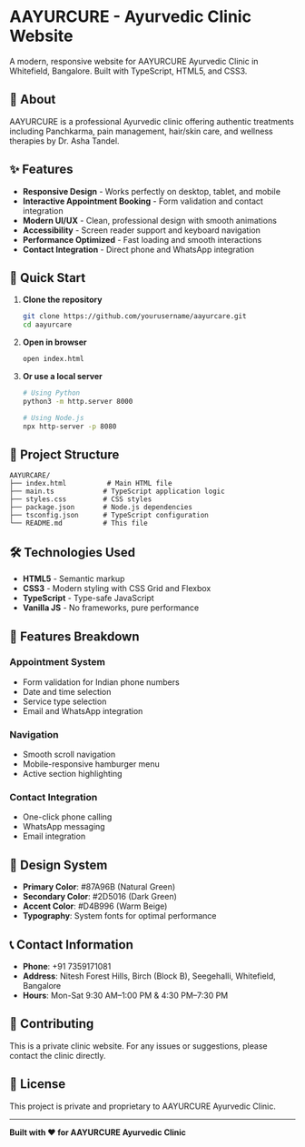 # AAYURCURE - Ayurvedic Clinic Website

A modern, responsive website for AAYURCURE Ayurvedic Clinic in Whitefield, Bangalore. Built with TypeScript, HTML5, and CSS3.

## 🌿 About

AAYURCURE is a professional Ayurvedic clinic offering authentic treatments including Panchkarma, pain management, hair/skin care, and wellness therapies by Dr. Asha Tandel.

## ✨ Features

- **Responsive Design** - Works perfectly on desktop, tablet, and mobile
- **Interactive Appointment Booking** - Form validation and contact integration
- **Modern UI/UX** - Clean, professional design with smooth animations
- **Accessibility** - Screen reader support and keyboard navigation
- **Performance Optimized** - Fast loading and smooth interactions
- **Contact Integration** - Direct phone and WhatsApp integration

## 🚀 Quick Start

1. **Clone the repository**
   ```bash
   git clone https://github.com/yourusername/aayurcare.git
   cd aayurcare
   ```

2. **Open in browser**
   ```bash
   open index.html
   ```

3. **Or use a local server**
   ```bash
   # Using Python
   python3 -m http.server 8000
   
   # Using Node.js
   npx http-server -p 8080
   ```

## 📁 Project Structure

```
AAYURCARE/
├── index.html          # Main HTML file
├── main.ts            # TypeScript application logic
├── styles.css         # CSS styles
├── package.json       # Node.js dependencies
├── tsconfig.json      # TypeScript configuration
└── README.md          # This file
```

## 🛠️ Technologies Used

- **HTML5** - Semantic markup
- **CSS3** - Modern styling with CSS Grid and Flexbox
- **TypeScript** - Type-safe JavaScript
- **Vanilla JS** - No frameworks, pure performance

## 📱 Features Breakdown

### Appointment System
- Form validation for Indian phone numbers
- Date and time selection
- Service type selection
- Email and WhatsApp integration

### Navigation
- Smooth scroll navigation
- Mobile-responsive hamburger menu
- Active section highlighting

### Contact Integration
- One-click phone calling
- WhatsApp messaging
- Email integration

## 🎨 Design System

- **Primary Color**: #87A96B (Natural Green)
- **Secondary Color**: #2D5016 (Dark Green)
- **Accent Color**: #D4B996 (Warm Beige)
- **Typography**: System fonts for optimal performance

## 📞 Contact Information

- **Phone**: +91 7359171081
- **Address**: Nitesh Forest Hills, Birch (Block B), Seegehalli, Whitefield, Bangalore
- **Hours**: Mon-Sat 9:30 AM–1:00 PM & 4:30 PM–7:30 PM

## 🤝 Contributing

This is a private clinic website. For any issues or suggestions, please contact the clinic directly.

## 📄 License

This project is private and proprietary to AAYURCURE Ayurvedic Clinic.

---

**Built with ❤️ for AAYURCURE Ayurvedic Clinic**
